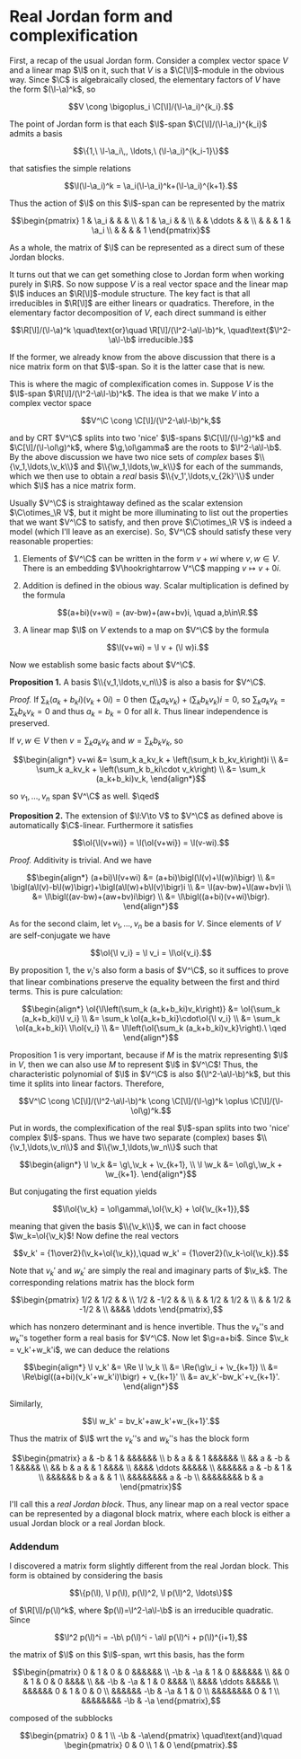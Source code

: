 # Real Jordan form and complexification

First, a recap of the usual Jordan form. Consider a complex vector
space $V$ and a linear map $\l$ on it, such that $V$ is a
$\C[\l]$-module in the obvious way. Since $\C$ is algebraically
closed, the elementary factors of $V$ have the form $(\l-\a)^k$, so

$$V \cong \bigoplus_i \C[\l]/(\l-\a_i)^{k_i}.$$

The point of Jordan form is that each $\l$-span
$\C[\l]/(\l-\a_i)^{k_i}$ admits a basis

$$\{1,\ \l-\a_i\,, \ldots,\ (\l-\a_i)^{k_i-1}\}$$

that satisfies the simple relations

$$\l(\l-\a_i)^k = \a_i(\l-\a_i)^k+(\l-\a_i)^{k+1}.$$

Thus the action of $\l$ on this $\l$-span can be represented by the
matrix

$$\begin{pmatrix}
1 & \a_i & & & \\
& 1 & \a_i & & \\
& & \ddots & & \\
& & & 1 & \a_i \\
& & & & 1
\end{pmatrix}$$

As a whole, the matrix of $\l$ can be represented as a direct sum of
these Jordan blocks.

It turns out that we can get something close to Jordan form when
working purely in $\R$. So now suppose $V$ is a real vector space and
the linear map $\l$ induces an $\R[\l]$-module structure. The key fact
is that all irreducibles in $\R[\l]$ are either linears or
quadratics. Therefore, in the elementary factor decomposition of $V$,
each direct summand is either

$$\R[\l]/(\l-\a)^k \quad\text{or}\quad \R[\l]/(\l^2-\a\l-\b)^k,
\quad\text{$\l^2-\a\l-\b$ irreducible.}$$

If the former, we already know from the above discussion that there is
a nice matrix form on that $\l$-span. So it is the latter case that is
new.

This is where the magic of complexification comes in. Suppose $V$ is
the $\l$-span $\R[\l]/(\l^2-\a\l-\b)^k$. The idea is that we make $V$
into a complex vector space

$$V^\C \cong \C[\l]/(\l^2-\a\l-\b)^k,$$

and by CRT $V^\C$ splits into two 'nice' $\l$-spans $\C[\l]/(\l-\g)^k$
and $\C[\l]/(\l-\ol\g)^k$, where $\g,\ol\gamma$ are the roots to
$\l^2-\a\l-\b$. By the above discussion we have two nice sets of
*complex* bases $\\{\v_1,\ldots,\v_k\\}$ and $\\{\w_1,\ldots,\w_k\\}$
for each of the summands, which we then use to obtain a *real* basis
$\\{v_1',\ldots,v_{2k}'\\}$ under which $\l$ has a nice matrix form.

Usually $V^\C$ is straightaway defined as the scalar extension
$\C\otimes_\R V$, but it might be more illuminating to list out the
properties that we want $V^\C$ to satisfy, and then prove
$\C\otimes_\R V$ is indeed a model (which I'll leave as an
exercise). So, $V^\C$ should satisfy these very reasonable properties:

1. Elements of $V^\C$ can be written in the form $v+wi$ where $v,w\in
   V$. There is an embedding $V\hookrightarrow V^\C$ mapping $v\mapsto
   v+0i$.

2. Addition is defined in the obious way. Scalar multiplication is
   defined by the formula

   $$(a+bi)(v+wi) = (av-bw)+(aw+bv)i, \quad a,b\in\R.$$

3. A linear map $\l$ on $V$ extends to a map on $V^\C$ by the formula

   $$\l(v+wi) = \l v + (\l w)i.$$

Now we establish some basic facts about $V^\C$.

**Proposition 1.** A basis $\\{v_1,\ldots,v_n\\}$ is also a basis for
  $V^\C$.

*Proof.* If $\sum_k (a_k+b_ki)(v_k+0i) = 0$ then $(\sum_k a_kv_k) +
 (\sum_k b_kv_k)i = 0$, so $\sum_k a_kv_k=\sum_k b_kv_k=0$ and thus
 $a_k=b_k=0$ for all $k$. Thus linear independence is preserved.

 If $v,w\in V$ then $v=\sum_k a_kv_k$ and $w=\sum_k b_kv_k$, so

 $$\begin{align*}
 v+wi &= \sum_k a_kv_k + \left(\sum_k b_kv_k\right)i \\
 &= \sum_k a_kv_k + \left(\sum_k b_ki\cdot v_k\right) \\
 &= \sum_k (a_k+b_ki)v_k,
 \end{align*}$$

so $v_1,\ldots,v_n$ span $V^\C$ as well. $\qed$

**Proposition 2.** The extension of $\l:V\to V$ to $V^\C$ as defined
  above is automatically $\C$-linear. Furthermore it satisfies

  $$\ol{\l(v+wi)} = \l(\ol{v+wi}) = \l(v-wi).$$

*Proof.* Additivity is trivial. And we have

$$\begin{align*}
(a+bi)\l(v+wi) &= (a+bi)\bigl(\l(v)+\l(w)i\bigr) \\
&= \bigl(a\l(v)-b\l(w)\bigr)+\bigl(a\l(w)+b\l(v)\bigr)i \\
&= \l(av-bw)+\l(aw+bv)i \\
&= \l\bigl((av-bw)+(aw+bv)i\bigr) \\
&= \l\bigl((a+bi)(v+wi)\bigr).
\end{align*}$$

As for the second claim, let $v_1,\ldots,v_n$ be a basis for
$V$. Since elements of $V$ are self-conjugate we have

$$\ol{\l v_i} = \l v_i = \l\ol{v_i}.$$

By proposition 1, the $v_i$'s also form a basis of $V^\C$, so it
suffices to prove that linear combinations preserve the equality
between the first and third terms. This is pure calculation:

$$\begin{align*}
\ol{\l\left(\sum_k (a_k+b_ki)v_k\right)}
&= \ol{\sum_k (a_k+b_ki)\l v_i} \\
&= \sum_k \ol{a_k+b_ki}\cdot\ol{\l v_i} \\
&= \sum_k \ol{a_k+b_ki}\ \l\ol{v_i} \\
&= \l\left(\ol{\sum_k (a_k+b_ki)v_k}\right).\ \qed
\end{align*}$$


Proposition 1 is very important, because if $M$ is the matrix
representing $\l$ in $V$, then we can also use $M$ to represent $\l$
in $V^\C$! Thus, the characteristic polynomial of $\l$ in $V^\C$ is
also $(\l^2-\a\l-\b)^k$, but this time it splits into linear
factors. Therefore,

$$V^\C \cong \C[\l]/(\l^2-\a\l-\b)^k \cong \C[\l]/(\l-\g)^k \oplus
\C[\l]/(\l-\ol\g)^k.$$

Put in words, the complexification of the real $\l$-span splits into
two 'nice' complex $\l$-spans. Thus we have two separate (complex) bases
$\\{\v_1,\ldots,\v_n\\}$ and $\\{\w_1,\ldots,\w_n\\}$ such that

$$\begin{align*}
\l \v_k &= \g\,\v_k + \v_{k+1}, \\
\l \w_k &= \ol\g\,\w_k + \w_{k+1}.
\end{align*}$$

But conjugating the first equation yields

$$\l\ol{\v_k} = \ol\gamma\,\ol{\v_k} + \ol{\v_{k+1}},$$

meaning that given the basis $\\{\v_k\\}$, we can in fact choose
$\w_k=\ol{\v_k}$! Now define the real vectors

$$v_k' = {1\over2}(\v_k+\ol{\v_k}),\quad w_k' = {1\over2}(\v_k-\ol{\v_k}).$$

Note that $v_k'$ and $w_k'$ are simply the real and imaginary parts of
$\v_k$. The corresponding relations matrix has the block form

$$\begin{pmatrix}
1/2 & 1/2 & & \\
1/2 & -1/2 & & \\
& & 1/2 & 1/2 & \\
& & 1/2 & -1/2 & \\
&&&& \ddots
\end{pmatrix},$$

which has nonzero determinant and is hence invertible. Thus the
$v_k'$'s and $w_k'$'s together form a real basis for $V^\C$. Now let
$\g=a+bi$. Since $\v_k = v_k'+w_k'i$, we can deduce the relations

$$\begin{align*}
\l v_k' &= \Re \l \v_k \\
&= \Re(\g\v_i + \v_{k+1}) \\
&= \Re\bigl((a+bi)(v_k'+w_k'i)\bigr) + v_{k+1}' \\
&= av_k'-bw_k'+v_{k+1}'.
\end{align*}$$

Similarly,

$$\l w_k' = bv_k'+aw_k'+w_{k+1}'.$$

Thus the matrix of $\l$ wrt the $v_k'$'s and $w_k'$'s has the block
form

$$\begin{pmatrix}
a & -b & 1 & &&&&&& \\
b & a & & 1 &&&&&& \\
&& a & -b & 1 &&&&& \\
&& b & a & & 1 &&&& \\
&&&& \ddots &&&&& \\
&&&&&& a & -b & 1 & \\
&&&&&& b & a & & 1 \\
&&&&&&&& a & -b \\
&&&&&&&& b & a
\end{pmatrix}$$

I'll call this a *real Jordan block*. Thus, any linear map on a real
vector space can be represented by a diagonal block matrix, where each
block is either a usual Jordan block or a real Jordan block.

### Addendum

I discovered a matrix form slightly different from the real Jordan
block. This form is obtained by considering the basis

$$\{p(\l), \l p(\l), p(\l)^2, \l p(\l)^2, \ldots\}$$

of $\R[\l]/p(\l)^k$, where $p(\l)=\l^2-\a\l-\b$ is an irreducible
quadratic. Since

$$\l^2 p(\l)^i = -\b\ p(\l)^i - \a\l p(\l)^i + p(\l)^{i+1},$$

the matrix of $\l$ on this $\l$-span, wrt this basis, has the form

$$\begin{pmatrix}
0 & 1 & 0 & 0 &&&&&& \\
-\b & -\a & 1 & 0 &&&&&& \\
&& 0 & 1 & 0 & 0 &&&& \\
&& -\b & -\a & 1 & 0 &&&& \\
&&&& \ddots &&&&& \\
&&&&&& 0 & 1 & 0 & 0 \\
&&&&&& -\b & -\a & 1 & 0 \\
&&&&&&&& 0 & 1 \\
&&&&&&&& -\b & -\a
\end{pmatrix},$$

composed of the subblocks

$$\begin{pmatrix} 0 & 1 \\ -\b & -\a\end{pmatrix}
\quad\text{and}\quad
\begin{pmatrix} 0 & 0 \\ 1 & 0 \end{pmatrix}.$$